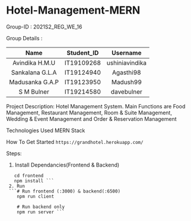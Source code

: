 # Hotel-Management-MERN
Group-ID : 2021S2_REG_WE_16

Group Details :

|Name|Student_ID|Username|
|:---:|:--------:|:------:|
|Avindika H.M.U|IT19109268|ushiniavindika|
|Sankalana G.L.A|IT19124940|Agasthi98|
|Madusanka G.A.P|IT19123950|Madush99|
|S M Bulner|IT19214580|davebulner|

Project Description:  Hotel Management System. Main Functions are Food Management, Restaurant Management, Room & Suite Management, Wedding & Event Management and Order & Reservation Management

Technologies
Used MERN Stack

How To Get Started
```https://grandhotel.herokuapp.com/```

Steps:
1. Install Dependancies(Frontend & Backend) 
```npm install
   cd frontend
   npm install ```
 2. Run
 ```# Run frontend (:3000) & backend(:6500)
    npm run client 
    
    # Run backend only
    npm run server ```
